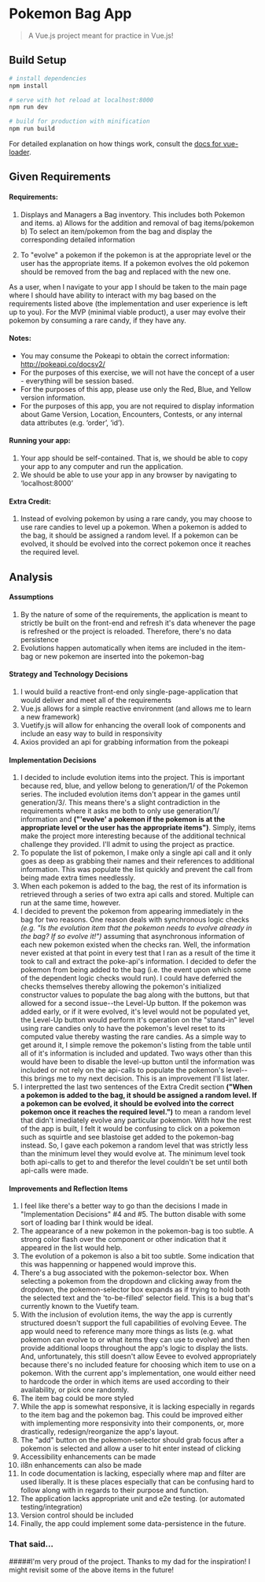 # Pokemon Bag App

> A Vue.js project meant for practice in Vue.js!

## Build Setup

``` bash
# install dependencies
npm install

# serve with hot reload at localhost:8000
npm run dev

# build for production with minification
npm run build
```

For detailed explanation on how things work, consult the [docs for vue-loader](http://vuejs.github.io/vue-loader).

## Given Requirements

#### Requirements:

1. Displays and Managers a Bag inventory. This includes both Pokemon and items.
    a) Allows for the addition and removal of bag items/pokemon
    b) To select an item/pokemon from the bag and display the corresponding detailed information

2. To "evolve" a pokemon if the pokemon is at the appropriate level or the user has the appropriate items.  If a pokemon evolves the old pokemon should be removed from the bag and replaced with the new one.

As a user, when I navigate to your app I should be taken to the main page where I should have ability to interact with my bag based on the requirements listed above (the implementation and user experience is left up to you). For the MVP (minimal viable product), a user may evolve their pokemon by consuming a rare candy, if they have any.

#### Notes:

- You may consume the Pokeapi to obtain the correct information: http://pokeapi.co/docsv2/
- For the purposes of this exercise, we will not have the concept of a user - everything will be session based. 
- For the purposes of this app, please use only the Red, Blue, and Yellow version information.
- For the purposes of this app, you are not required to display information about Game Version, Location, Encounters, Contests, or any internal data attributes (e.g. ‘order’, ‘id’).

#### Running your app:

1. Your app should be self-contained. That is, we should be able to copy your app to any computer and run the application.
2. We should be able to use your app in any browser by navigating to ‘localhost:8000’

#### Extra Credit:

1. Instead of evolving pokemon by using a rare candy, you may choose to use rare candies to level up a pokemon. When a pokemon is added to the bag, it should be assigned a random level. If a pokemon can be evolved, it should be evolved into the correct pokemon once it reaches the required level.

## Analysis

#### Assumptions

1. By the nature of some of the requirements, the application is meant to strictly be built on the front-end and refresh it's data whenever the page is refreshed or the project is reloaded. Therefore, there's no data persistence
2. Evolutions happen automatically when items are included in the item-bag or new pokemon are inserted into the pokemon-bag

#### Strategy and Technology Decisions

1. I would build a reactive front-end only single-page-application that would deliver and meet all of the requirements
2. Vue.js allows for a simple reactive environment (and allows me to learn a new framework)
3. Vuetify.js will allow for enhancing the overall look of components and include an easy way to build in responsivity
4. Axios provided an api for grabbing information from the pokeapi

#### Implementation Decisions

1. I decided to include evolution items into the project. This is important because red, blue, and yellow belong to generation/1/ of the Pokemon series. The included evolution items don't appear in the games until generation/3/. This means there's a slight contradiction in the requirements where it asks me both to only use generation/1/ information and **("'evolve' a pokemon if the pokemon is at the appropriate level or the user has the appropriate items")**. Simply, items make the project more interesting because of the additional technical challenge they provided. I'll admit to using the project as practice.
2. To populate the list of pokemon, I make only a single api call and it only goes as deep as grabbing their names and their references to additional information. This was populate the list quickly and prevent the call from being made extra times needlessly.
3. When each pokemon is added to the bag, the rest of its information is retrieved through a series of two extra api calls and stored. Multiple can run at the same time, however. 
4. I decided to prevent the pokemon from appearing immediately in the bag for two reasons. One reason deals with synchronous logic checks *(e.g. "Is the evolution item that the pokemon needs to evolve already in the bag? If so evolve it!")* assuming that asynchronous information of each new pokemon existed when the checks ran. Well, the information never existed at that point in every test that I ran as a result of the time it took to call and extract the poke-api's information. I decided to defer the pokemon from being added to the bag (i.e. the event upon which some of the dependent logic checks would run). I could have deferred the checks themselves thereby allowing the pokemon's initialized constructor values to populate the bag along with the buttons, but that allowed for a second issue--the Level-Up button. If the pokemon was added early, or if it were evolved, it's level would not be populated yet, the Level-Up button would perform it's operation on the "stand-in" level using rare candies only to have the pokemon's level reset to its computed value thereby wasting the rare candies. As a simple way to get around it, I simple remove the pokemon's listing from the table until all of it's information is included and updated. Two ways other than this would have been to disable the level-up button until the information was included or not rely on the api-calls to populate the pokemon's level--this brings me to my next decision. This is an improvement I'll list later.
5. I interpretted the last two sentences of the Extra Credit section **("When a pokemon is added to the bag, it should be assigned a random level. If a pokemon can be evolved, it should be evolved into the correct pokemon once it reaches the required level.")** to mean a random level that didn't imediately evolve any particular pokemon. With how the rest of the app is built, I felt it would be confusing to click on a pokemon such as squirtle and see blastoise get added to the pokemon-bag instead. So, I gave each pokemon a random level that was strictly less than the minimum level they would evolve at. The minimum level took both api-calls to get to and therefor the level couldn't be set until both api-calls were made.

#### Improvements and Reflection Items

1. I feel like there's a better way to go than the decisions I made in "Implementation Decisions" #4 and #5. The button disable with some sort of loading bar I think would be ideal.
2. The appearance of a new pokemon in the pokemon-bag is too subtle. A strong color flash over the component or other indication that it appeared in the list would help.
3. The evolution of a pokemon is also a bit too subtle. Some indication that this was happenning or happened would improve this.
4. There's a bug associated with the pokemon-selector box. When selecting a pokemon from the dropdown and clicking away from the dropdown, the pokemon-selector box expands as if trying to hold both the selected text and the 'to-be-filled' selector field. This is a bug that's currently known to the Vuetify team.
5. With the inclusion of evolution items, the way the app is currently structured doesn't support the full capabilities of evolving Eevee. The app would need to reference many more things as lists (e.g. what pokemon can evolve to or what items they can use to evolve) and then provide additional loops throughout the app's logic to display the lists. And, unfortunately, this still doesn't allow Eevee to evolved appropriately because there's no included feature for choosing which item to use on a pokemon. With the current app's implementation, one would either need to hardcode the order in which items are used according to their availability, or pick one randomly.
6. The item bag could be more styled
7. While the app is somewhat responsive, it is lacking especially in regards to the item bag and the pokemon bag. This could be improved either with implementing more responsivity into their components, or, more drastically, redesign/reorganize the app's layout.
8. The "add" button on the pokemon-selector should grab focus after a pokemon is selected and allow a user to hit enter instead of clicking
9. Accessibility enhancements can be made
10. il8n enhancements can also be made
11. In code documentation is lacking, especially where map and filter are used liberally. It is these places especially that can be confusing hard to follow along with in regards to their purpose and function.
12. The application lacks appropriate unit and e2e testing. (or automated testing/integration)
13. Version control should be included
14. Finally, the app could implement some data-persistence in the future.

### That said...
#####I'm very proud of the project. Thanks to my dad for the inspiration! I might revisit some of the above items in the future!